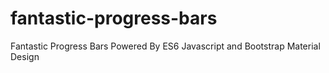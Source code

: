 # fantastic-progress-bars
Fantastic Progress Bars Powered By ES6 Javascript and Bootstrap Material Design
